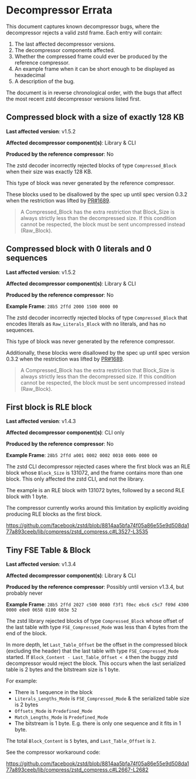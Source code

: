 Decompressor Errata
===================

This document captures known decompressor bugs, where the decompressor rejects a valid zstd frame.
Each entry will contain:
1. The last affected decompressor versions.
2. The decompressor components affected.
2. Whether the compressed frame could ever be produced by the reference compressor.
3. An example frame when it can be short enough to be displayed as hexadecimal
4. A description of the bug.

The document is in reverse chronological order, with the bugs that affect the most recent zstd decompressor versions listed first.


Compressed block with a size of exactly 128 KB
------------------------------------------------

**Last affected version**: v1.5.2

**Affected decompressor component(s)**: Library & CLI

**Produced by the reference compressor**: No

The zstd decoder incorrectly rejected blocks of type `Compressed_Block` when their size was exactly 128 KB.

This type of block was never generated by the reference compressor.

These blocks used to be disallowed by the spec up until spec version 0.3.2 when the restriction was lifted by [PR#1689](https://github.com/facebook/zstd/pull/1689).

> A Compressed_Block has the extra restriction that Block_Size is always strictly less than the decompressed size. If this condition cannot be respected, the block must be sent uncompressed instead (Raw_Block).

Compressed block with 0 literals and 0 sequences
------------------------------------------------

**Last affected version**: v1.5.2

**Affected decompressor component(s)**: Library & CLI

**Produced by the reference compressor**: No

**Example Frame**: `28b5 2ffd 2000 1500 0000 00`

The zstd decoder incorrectly rejected blocks of type `Compressed_Block` that encodes literals as `Raw_Literals_Block` with no literals, and has no sequences.

This type of block was never generated by the reference compressor.

Additionally, these blocks were disallowed by the spec up until spec version 0.3.2 when the restriction was lifted by [PR#1689](https://github.com/facebook/zstd/pull/1689).

> A Compressed_Block has the extra restriction that Block_Size is always strictly less than the decompressed size. If this condition cannot be respected, the block must be sent uncompressed instead (Raw_Block).

First block is RLE block
------------------------

**Last affected version**: v1.4.3

**Affected decompressor component(s)**: CLI only

**Produced by the reference compressor**: No

**Example Frame**: `28b5 2ffd a001 0002 0002 0010 000b 0000 00`

The zstd CLI decompressor rejected cases where the first block was an RLE block whose `Block_Size` is 131072, and the frame contains more than one block.
This only affected the zstd CLI, and not the library.

The example is an RLE block with 131072 bytes, followed by a second RLE block with 1 byte.

The compressor currently works around this limitation by explicitly avoiding producing RLE blocks as the first
block.

https://github.com/facebook/zstd/blob/8814aa5bfa74f05a86e55e9d508da177a893ceeb/lib/compress/zstd_compress.c#L3527-L3535

Tiny FSE Table & Block
----------------------

**Last affected version**: v1.3.4

**Affected decompressor component(s)**: Library & CLI

**Produced by the reference compressor**: Possibly until version v1.3.4, but probably never

**Example Frame**: `28b5 2ffd 2027 c500 0080 f3f1 f0ec ebc6 c5c7 f09d 4300 0000 e0e0 0658 0100 603e 52`

The zstd library rejected blocks of type `Compressed_Block` whose offset of the last table with type `FSE_Compressed_Mode` was less than 4 bytes from the end of the block.

In more depth, let `Last_Table_Offset` be the offset in the compressed block (excluding the header) that
the last table with type `FSE_Compressed_Mode` started. If `Block_Content - Last_Table_Offset < 4` then
the buggy zstd decompressor would reject the block. This occurs when the last serialized table is 2 bytes
and the bitstream size is 1 byte.

For example:
* There is 1 sequence in the block
* `Literals_Lengths_Mode` is `FSE_Compressed_Mode` & the serialized table size is 2 bytes
* `Offsets_Mode` is `Predefined_Mode`
* `Match_Lengths_Mode` is `Predefined_Mode`
* The bitstream is 1 byte. E.g. there is only one sequence and it fits in 1 byte.

The total `Block_Content` is `5` bytes, and `Last_Table_Offset` is `2`.

See the compressor workaround code:

https://github.com/facebook/zstd/blob/8814aa5bfa74f05a86e55e9d508da177a893ceeb/lib/compress/zstd_compress.c#L2667-L2682
